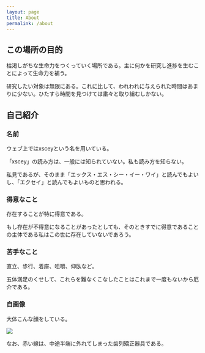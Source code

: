 ```yaml
---
layout: page
title: About
permalink: /about
---
```


## この場所の目的
枯渇しがちな生命力をつくっていく場所である。主に何かを研究し進捗を生むことによって生命力を補う。

研究したい対象は無限にある。これに比して、われわれに与えられた時間はあまりに少ない。ひたすら時間を見つけては粛々と取り組むしかない。

## 自己紹介
### 名前
ウェブ上ではxsceyという名を用いている。

「xscey」の読み方は、一般には知られていない。私も読み方を知らない。

私見であるが、そのまま「エックス・エス・シー・イー・ワイ」と読んでもよいし、「エクセイ」と読んでもよいものと思われる。

### 得意なこと
存在することが特に得意である。

もし存在が不得意になることがあったとしても、そのときすでに得意であることの主体である私はこの世に存在していないであろう。

### 苦手なこと
直立、歩行、着座、咀嚼、仰臥など。

五体満足のくせして、これらを難なくこなしたことはこれまで一度もないから厄介である。

### 自画像
大体こんな顔をしている。

![]({{site.baseurl}}/images/self-portrait.jpg)

なお、赤い線は、中途半端に外れてしまった歯列矯正器具である。
